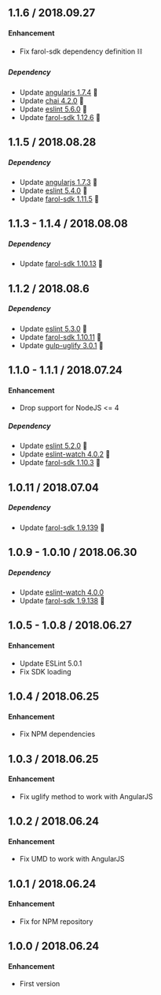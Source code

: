 ## 1.1.6 / 2018.09.27
#### Enhancement
- Fix farol-sdk dependency definition ⛓

##### Dependency
- Update [angularjs 1.7.4](https://github.com/angular/angular.js/blob/master/CHANGELOG.md) 🚀
- Update [chai 4.2.0](https://github.com/chaijs/chai/releases) 🚀
- Update [eslint 5.6.0](https://github.com/eslint/eslint/releases) 🚀
- Update [farol-sdk 1.12.6](https://bitbucket.org/menvia/farol-sdk-javascript/src/master/CHANGELOG.md) 🚀

## 1.1.5 / 2018.08.28
##### Dependency
- Update [angularjs 1.7.3](https://github.com/angular/angular.js/blob/master/CHANGELOG.md) 🚀
- Update [eslint 5.4.0](https://github.com/eslint/eslint/releases) 🚀
- Update [farol-sdk 1.11.5](https://bitbucket.org/menvia/farol-sdk-javascript/src/master/CHANGELOG.md) 🚀

## 1.1.3 - 1.1.4 / 2018.08.08
##### Dependency
- Update [farol-sdk 1.10.13](https://bitbucket.org/menvia/farol-sdk-javascript/src/master/CHANGELOG.md) 🚀

## 1.1.2 / 2018.08.6
##### Dependency
- Update [eslint 5.3.0](https://github.com/eslint/eslint/releases) 🚀
- Update [farol-sdk 1.10.11](https://bitbucket.org/menvia/farol-sdk-javascript/src/master/CHANGELOG.md) 🚀
- Update [gulp-uglify 3.0.1](https://github.com/terinjokes/gulp-uglify/releases) 🚀

## 1.1.0 - 1.1.1 / 2018.07.24
#### Enhancement
- Drop support for NodeJS <= 4

##### Dependency
- Update [eslint 5.2.0](https://github.com/eslint/eslint/releases) 🚀
- Update [eslint-watch 4.0.2](https://github.com/rizowski/eslint-watch/releases) 🚀
- Update [farol-sdk 1.10.3](https://bitbucket.org/menvia/farol-sdk-javascript/src/master/CHANGELOG.md) 🚀

## 1.0.11 / 2018.07.04
##### Dependency
- Update [farol-sdk 1.9.139](https://bitbucket.org/menvia/farol-sdk-javascript/src/master/CHANGELOG.md) 🚀

## 1.0.9 - 1.0.10 / 2018.06.30
##### Dependency
- Update [eslint-watch 4.0.0](https://github.com/rizowski/eslint-watch/releases)
- Update [farol-sdk 1.9.138](https://bitbucket.org/menvia/farol-sdk-javascript/src/master/CHANGELOG.md) 🚀

## 1.0.5 - 1.0.8 / 2018.06.27
#### Enhancement
- Update ESLint 5.0.1
- Fix SDK loading

## 1.0.4 / 2018.06.25
#### Enhancement
- Fix NPM dependencies

## 1.0.3 / 2018.06.25
#### Enhancement
- Fix uglify method to work with AngularJS

## 1.0.2 / 2018.06.24
#### Enhancement
- Fix UMD to work with AngularJS

## 1.0.1 / 2018.06.24
#### Enhancement
- Fix for NPM repository

## 1.0.0 / 2018.06.24
#### Enhancement
- First version
